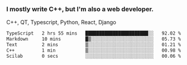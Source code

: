 <h3>I mostly write C++, but I'm also a web developer.</h3>
<p>C++, QT, Typescript, Python, React, Django</p>

<!--START_SECTION:waka-->

```txt
TypeScript   2 hrs 55 mins   ███████████████████████░░   92.02 %
Markdown     10 mins         █▒░░░░░░░░░░░░░░░░░░░░░░░   05.73 %
Text         2 mins          ▒░░░░░░░░░░░░░░░░░░░░░░░░   01.21 %
C++          1 min           ▒░░░░░░░░░░░░░░░░░░░░░░░░   00.98 %
Scilab       0 secs          ░░░░░░░░░░░░░░░░░░░░░░░░░   00.06 %
```

<!--END_SECTION:waka-->
